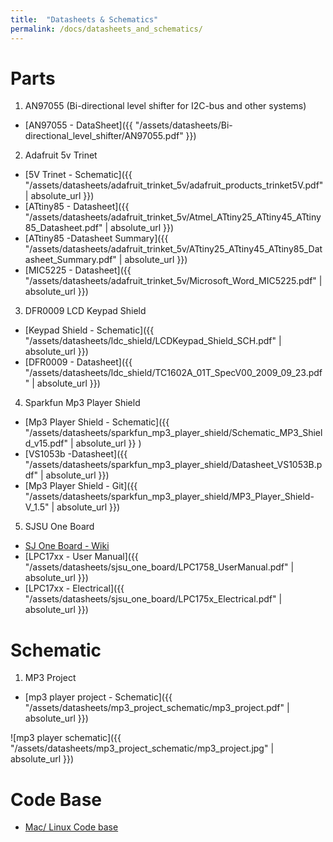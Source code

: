 ```yaml
---
title:  "Datasheets & Schematics"
permalink: /docs/datasheets_and_schematics/
---
```


# Parts
1. AN97055 (Bi-directional level shifter for I2C-bus and other systems)
  * [AN97055 - DataSheet]({{ "/assets/datasheets/Bi-directional_level_shifter/AN97055.pdf" }})

2. Adafruit 5v Trinet
  * [5V Trinet - Schematic]({{ "/assets/datasheets/adafruit_trinket_5v/adafruit_products_trinket5V.pdf" | absolute_url }})
  * [ATtiny85 - Datasheet]({{ "/assets/datasheets/adafruit_trinket_5v/Atmel_ATtiny25_ATtiny45_ATtiny85_Datasheet.pdf" | absolute_url }})
  * [ATtiny85 -Datasheet Summary]({{ "/assets/datasheets/adafruit_trinket_5v/ATtiny25_ATtiny45_ATtiny85_Datasheet_Summary.pdf" | absolute_url }})
  * [MIC5225 - Datasheet]({{ "/assets/datasheets/adafruit_trinket_5v/Microsoft_Word_MIC5225.pdf" | absolute_url }})
 
3. DFR0009 LCD Keypad Shield
  * [Keypad Shield - Schematic]({{ "/assets/datasheets/ldc_shield/LCDKeypad_Shield_SCH.pdf" | absolute_url }})
  * [DFR0009 - Datasheet]({{ "/assets/datasheets/ldc_shield/TC1602A_01T_SpecV00_2009_09_23.pdf" | absolute_url }})

4. Sparkfun Mp3 Player Shield
  * [Mp3 Player Shield - Schematic]({{ "/assets/datasheets/sparkfun_mp3_player_shield/Schematic_MP3_Shield_v15.pdf" | absolute_url }} )
  * [VS1053b -Datasheet]({{ "/assets/datasheets/sparkfun_mp3_player_shield/Datasheet_VS1053B.pdf" | absolute_url }})
  * [Mp3 Player Shield - Git]({{ "/assets/datasheets/sparkfun_mp3_player_shield/MP3_Player_Shield-V_1.5" | absolute_url }})

5. SJSU One Board
  * [SJ One Board - Wiki](http://socialledge.com/sjsu/index.php/SJ_One_Board)
  * [LPC17xx - User Manual]({{ "/assets/datasheets/sjsu_one_board/LPC1758_UserManual.pdf" | absolute_url }})
  * [LPC17xx - Electrical]({{ "/assets/datasheets/sjsu_one_board/LPC175x_Electrical.pdf" | absolute_url }})

# Schematic
1. MP3 Project 
  * [mp3 player project - Schematic]({{ "/assets/datasheets/mp3_project_schematic/mp3_project.pdf" | absolute_url  }})
  
![mp3 player schematic]({{ "/assets/datasheets/mp3_project_schematic/mp3_project.jpg" | absolute_url  }})


# Code Base
  * [Mac/ Linux Code base](https://github.com/kammce/SJSU-Dev/blob/master/README.md)